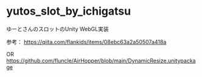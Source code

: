# yutos_slot_by_ichigatsu
ゆーとさんのスロットのUnity WebGL実装

参考：
https://qiita.com/flankids/items/08ebc63a2a50507a418a

OR
https://github.com/fluncle/AirHopper/blob/main/DynamicResize.unitypackage
